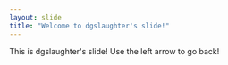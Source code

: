 ```yaml
---
layout: slide
title: "Welcome to dgslaughter's slide!"
---
```

This is dgslaughter's slide!
Use the left arrow to go back!